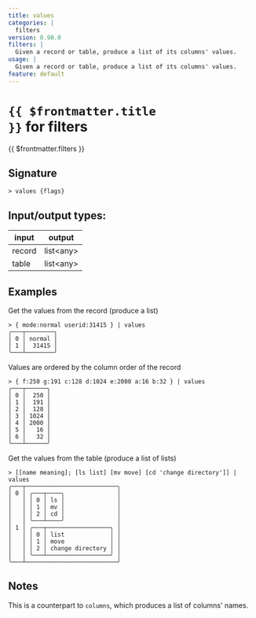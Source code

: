 ```yaml
---
title: values
categories: |
  filters
version: 0.90.0
filters: |
  Given a record or table, produce a list of its columns' values.
usage: |
  Given a record or table, produce a list of its columns' values.
feature: default
---
```


<!-- This file is automatically generated. Please edit the command in https://github.com/nushell/nushell instead. -->

# <code>{{ $frontmatter.title }}</code> for filters

<div class='command-title'>{{ $frontmatter.filters }}</div>

## Signature

`> values {flags} `

## Input/output types:

| input  | output      |
| ------ | ----------- |
| record | list\<any\> |
| table  | list\<any\> |

## Examples

Get the values from the record (produce a list)

```nushell
> { mode:normal userid:31415 } | values
╭───┬────────╮
│ 0 │ normal │
│ 1 │  31415 │
╰───┴────────╯

```

Values are ordered by the column order of the record

```nushell
> { f:250 g:191 c:128 d:1024 e:2000 a:16 b:32 } | values
╭───┬──────╮
│ 0 │  250 │
│ 1 │  191 │
│ 2 │  128 │
│ 3 │ 1024 │
│ 4 │ 2000 │
│ 5 │   16 │
│ 6 │   32 │
╰───┴──────╯

```

Get the values from the table (produce a list of lists)

```nushell
> [[name meaning]; [ls list] [mv move] [cd 'change directory']] | values
╭───┬──────────────────────────╮
│ 0 │ ╭───┬────╮               │
│   │ │ 0 │ ls │               │
│   │ │ 1 │ mv │               │
│   │ │ 2 │ cd │               │
│   │ ╰───┴────╯               │
│ 1 │ ╭───┬──────────────────╮ │
│   │ │ 0 │ list             │ │
│   │ │ 1 │ move             │ │
│   │ │ 2 │ change directory │ │
│   │ ╰───┴──────────────────╯ │
╰───┴──────────────────────────╯

```

## Notes

This is a counterpart to `columns`, which produces a list of columns' names.
